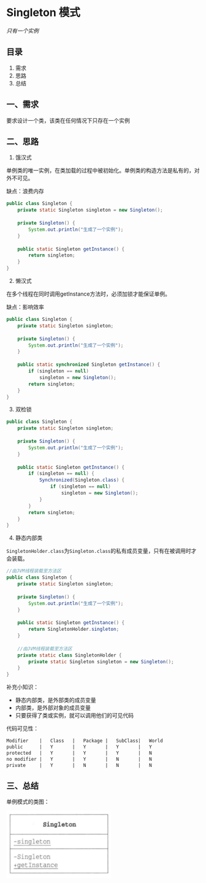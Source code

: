 # Singleton 模式

*只有一个实例*

## 目录

1. 需求
2. 思路
3. 总结



## 一、需求

要求设计一个类，该类在任何情况下只存在一个实例



## 二、思路

1. 饿汉式

单例类的唯一实例，在类加载的过程中被初始化。单例类的构造方法是私有的，对外不可见。

缺点：浪费内存

```java
public class Singleton {
    private static Singleton singleton = new Singleton();

    private Singleton() {
        System.out.println("生成了一个实例");
    }

    public static Singleton getInstance() {
        return singleton;
    }
}
```



2. 懒汉式

在多个线程在同时调用getInstance方法时，必须加锁才能保证单例。

缺点：影响效率

```java
public class Singleton {
    private static Singleton singleton;
    
    private Singleton() {
        System.out.println("生成了一个实例");
    }
    
    public static synchronized Singleton getInstance() {
        if (singleton == null)
            singleton = new Singleton();
        return singleton;
    }
}
```



3. 双检锁

```java
public class Singleton {
    private static Singleton singleton;
    
    private Singleton() {
        System.out.println("生成了一个实例");
    }
    
    public static Singleton getInstance() {
        if (singleton == null) {
            Synchronized(Singleton.class) {
                if (singleton == null)
                    singleton = new Singleton();
            }
        }
        return singleton;
    }
}
```



4. 静态内部类

`SingletonHolder.class`为`Singleton.class`的私有成员变量，只有在被调用时才会装载。

```java
//由JVM线程装载至方法区
public class Singleton {
    private static Singleton singleton;
    
    private Singleton() {
        System.out.println("生成了一个实例");
    }
    
    public static Singleton getInstance() {
        return SingletonHolder.singleton;
    }
    
    //由JVM线程装载至方法区
    private static class SingletonHolder {
        private static Singleton singleton = new Singleton();
    }
}
```



补充小知识：

* 静态内部类，是外部类的成员变量
* 内部类，是外部对象的成员变量
* 只要获得了类或实例，就可以调用他们的可见代码



代码可见性：

```
Modifier	|	Class	|	Package	|	SubClass|	World
public		|	Y		|	Y		|	Y		|	Y
protected	|	Y		|	Y		|	Y		|	N
no modifier	|	Y		|	Y		|	N		|	N
private		|	Y		|	N		|	N		|	N
```





## 三、总结

单例模式的类图：

![image-20220502215809019](image-20220502215809019.png)